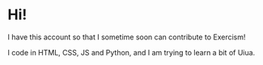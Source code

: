 # Hi!

I have this account so that I sometime soon can contribute to Exercism!

I code in HTML, CSS, JS and Python, and I am trying to learn a bit of Uiua.
